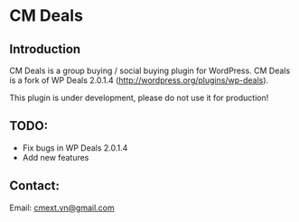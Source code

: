 # CM Deals

## Introduction

CM Deals is a group buying / social buying plugin for WordPress.
CM Deals is a fork of WP Deals 2.0.1.4 (http://wordpress.org/plugins/wp-deals).

This plugin is under development, please do not use it for production!

## TODO:

* Fix bugs in WP Deals 2.0.1.4
* Add new features

## Contact:

Email: cmext.vn@gmail.com